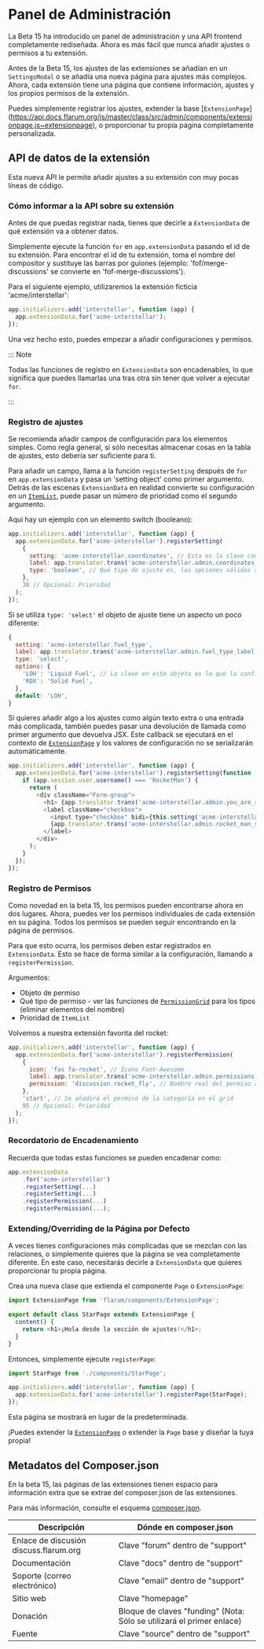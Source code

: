 # Panel de Administración

La Beta 15 ha introducido un panel de administración y una API frontend completamente rediseñada. Ahora es más fácil que nunca añadir ajustes o permisos a tu extensión.

Antes de la Beta 15, los ajustes de las extensiones se añadían en un `SettingsModal` o se añadía una nueva página para ajustes más complejos. Ahora, cada extensión tiene una página que contiene información, ajustes y los propios permisos de la extensión.

Puedes simplemente registrar los ajustes, extender la base [`ExtensionPage`] (https://api.docs.flarum.org/js/master/class/src/admin/components/extensionpage.js~extensionpage), o proporcionar tu propia página completamente personalizada.

## API de datos de la extensión

Esta nueva API le permite añadir ajustes a su extensión con muy pocas líneas de código.

### Cómo informar a la API sobre su extensión

Antes de que puedas registrar nada, tienes que decirle a `ExtensionData` de qué extensión va a obtener datos.

Simplemente ejecute la función `for` en `app.extensionData` pasando el id de su extensión. Para encontrar el id de tu extensión, toma el nombre del compositor y sustituye las barras por guiones (ejemplo: 'fof/merge-discussions' se convierte en 'fof-merge-discussions').

Para el siguiente ejemplo, utilizaremos la extensión ficticia 'acme/interstellar':

```js
app.initializers.add('interstellar', function (app) {
  app.extensionData.for('acme-interstellar');
});
```

Una vez hecho esto, puedes empezar a añadir configuraciones y permisos.

::: Note

Todas las funciones de registro en `ExtensionData` son encadenables, lo que significa que puedes llamarlas una tras otra sin tener que volver a ejecutar `for`.

:::

### Registro de ajustes

Se recomienda añadir campos de configuración para los elementos simples. Como regla general, si sólo necesitas almacenar cosas en la tabla de ajustes, esto debería ser suficiente para ti.

Para añadir un campo, llama a la función `registerSetting` después de `for` en `app.extensionData` y pasa un 'setting object' como primer argumento. Detrás de las escenas `ExtensionData` en realidad convierte su configuración en un [`ItemList`](https://api.docs.flarum.org/js/master/class/src/common/utils/itemlist.ts~itemlist), puede pasar un número de prioridad como el segundo argumento.

Aquí hay un ejemplo con un elemento switch (booleano):

```js
app.initializers.add('interstellar', function (app) {
  app.extensionData.for('acme-interstellar').registerSetting(
    {
      setting: 'acme-interstellar.coordinates', // Esta es la clave con la que se guardarán los ajustes en la tabla de ajustes de la base de datos.
      label: app.translator.trans('acme-interstellar.admin.coordinates_label'), // La etiqueta que se mostrará para que el administrador sepa lo que hace el ajuste.
      type: 'boolean', // Qué tipo de ajuste es, las opciones válidas son: booleano, texto (o cualquier otro tipo de etiqueta <input>), y seleccionar.
    },
    30 // Opcional: Prioridad
  );
});
```

Si se utiliza `type: 'select'` el objeto de ajuste tiene un aspecto un poco diferente:

```js
{
  setting: 'acme-interstellar.fuel_type',
  label: app.translator.trans('acme-interstellar.admin.fuel_type_label'),
  type: 'select',
  options: {
    'LOH': 'Liquid Fuel', // La clave en este objeto es lo que la configuración almacenará en la base de datos, el valor es la etiqueta que el administrador verá (recuerde usar traducciones si tienen sentido en su contexto).
    'RDX': 'Solid Fuel',
  },
  default: 'LOH',
}
```

Si quieres añadir algo a los ajustes como algún texto extra o una entrada más complicada, también puedes pasar una devolución de llamada como primer argumento que devuelva JSX. Este callback se ejecutará en el contexto de [`ExtensionPage`](https://api.docs.flarum.org/js/master/class/src/admin/components/extensionpage.js~extensionpage) y los valores de configuración no se serializarán automáticamente.

```js
app.initializers.add('interstellar', function (app) {
  app.extensionData.for('acme-interstellar').registerSetting(function () {
    if (app.session.user.username() === 'RocketMan') {
      return (
        <div className="Form-group">
          <h1> {app.translator.trans('acme-interstellar.admin.you_are_rocket_man_label')} </h1>
          <label className="checkbox">
            <input type="checkbox" bidi={this.setting('acme-interstellar.rocket_man_setting')} />
            {app.translator.trans('acme-interstellar.admin.rocket_man_setting_label')}
          </label>
        </div>
      );
    }
  });
});
```

### Registro de Permisos

Como novedad en la beta 15, los permisos pueden encontrarse ahora en dos lugares. Ahora, puedes ver los permisos individuales de cada extensión en su página. Todos los permisos se pueden seguir encontrando en la página de permisos.

Para que esto ocurra, los permisos deben estar registrados en `ExtensionData`. Esto se hace de forma similar a la configuración, llamando a `registerPermission`.

Argumentos:

- Objeto de permiso
- Qué tipo de permiso - ver las funciones de [`PermissionGrid`](https://api.docs.flarum.org/js/master/class/src/admin/components/permissiongrid.js~permissiongrid) para los tipos (eliminar elementos del nombre)
- Prioridad de `ItemList`

Volvemos a nuestra extensión favorita del rocket:

```js
app.initializers.add('interstellar', function (app) {
  app.extensionData.for('acme-interstellar').registerPermission(
    {
      icon: 'fas fa-rocket', // Icono Font-Awesome
      label: app.translator.trans('acme-interstellar.admin.permissions.fly_rockets_label'), // Etiqueta de permiso
      permission: 'discussion.rocket_fly', // Nombre real del permiso almacenado en la base de datos (y utilizado al comprobar el permiso).
    },
    'start', // Se añadirá el permiso de la categoría en el grid
    95 // Opcional: Prioridad
  );
});
```

### Recordatorio de Encadenamiento

Recuerda que todas estas funciones se pueden encadenar como:

```js
app.extensionData
    .for('acme-interstellar')
    .registerSetting(...)
    .registerSetting(...)
    .registerPermission(...)
    .registerPermission(...);
```

### Extending/Overriding de la Página por Defecto

A veces tienes configuraciones más complicadas que se mezclan con las relaciones, o simplemente quieres que la página se vea completamente diferente. En este caso, necesitarás decirle a `ExtensionData` que quieres proporcionar tu propia página.

Crea una nueva clase que extienda el componente `Page` o `ExtensionPage`:

```js
import ExtensionPage from 'flarum/components/ExtensionPage';

export default class StarPage extends ExtensionPage {
  content() {
    return <h1>¡Hola desde la sección de ajustes!</h1>;
  }
}
```

Entonces, simplemente ejecute `registerPage`:

```js
import StarPage from './components/StarPage';

app.initializers.add('interstellar', function (app) {
  app.extensionData.for('acme-interstellar').registerPage(StarPage);
});
```

Esta página se mostrará en lugar de la predeterminada.

¡Puedes extender la [`ExtensionPage`](https://api.docs.flarum.org/js/master/class/src/admin/components/extensionpage.js~extensionpage) o extender la `Page` base y diseñar la tuya propia!

## Metadatos del Composer.json

En la beta 15, las páginas de las extensiones tienen espacio para información extra que se extrae del composer.json de las extensiones.

Para más información, consulte el esquema [composer.json](https://getcomposer.org/doc/04-schema.md).

| Descripción                            | Dónde en composer.json                                                |
| -------------------------------------- | --------------------------------------------------------------------- |
| Enlace de discusión discuss.flarum.org | Clave "forum" dentro de "support"                                     |
| Documentación                          | Clave "docs" dentro de "support"                                      |
| Soporte (correo electrónico)           | Clave "email" dentro de "support"                                     |
| Sitio web                              | Clave "homepage"                                                      |
| Donación                               | Bloque de claves "funding" (Nota: Sólo se utilizará el primer enlace) |
| Fuente                                 | Clave "source" dentro de "support"                                    |
